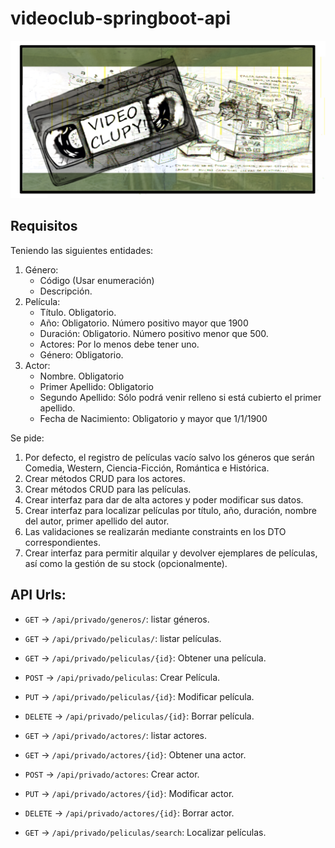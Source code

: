# videoclub-springboot-api

<div align="center" markdown="1">

![Videoclupy!](screenshot.png)

</div>

## Requisitos

Teniendo las siguientes entidades:

1. Género:
    - Código (Usar enumeración)
    - Descripción.
2. Película:
    - Título. Obligatorio.
    - Año: Obligatorio. Número positivo mayor que 1900
    - Duración: Obligatorio. Número positivo menor que 500.
    - Actores: Por lo menos debe tener uno.
    - Género: Obligatorio.
3. Actor:
     - Nombre. Obligatorio
     - Primer Apellido: Obligatorio
     - Segundo Apellido: Sólo podrá venir relleno si está cubierto el primer apellido.
     - Fecha de Nacimiento: Obligatorio y mayor que 1/1/1900

Se pide:

1. Por defecto, el registro de películas vacío salvo los géneros que serán Comedia, Western, Ciencia-Ficción, Romántica e Histórica.
2. Crear métodos CRUD para los actores.
3. Crear métodos CRUD para las películas.
4. Crear interfaz para dar de alta actores y poder modificar sus datos.
5. Crear interfaz para localizar películas por título, año, duración, nombre del autor, primer apellido del autor.
6. Las validaciones se realizarán mediante constraints en los DTO correspondientes.
7. Crear interfaz para permitir alquilar y devolver ejemplares de películas, así como la gestión de su stock (opcionalmente).

## API Urls:

- `GET` -> `/api/privado/generos/`: listar géneros.

- `GET` -> `/api/privado/peliculas/`: listar películas.
- `GET` -> `/api/privado/peliculas/{id}`: Obtener una película.
- `POST` -> `/api/privado/peliculas`: Crear Película.
- `PUT` -> `/api/privado/peliculas/{id}`: Modificar película.
- `DELETE` -> `/api/privado/peliculas/{id}`: Borrar película.

- `GET` -> `/api/privado/actores/`: listar actores.
- `GET` -> `/api/privado/actores/{id}`: Obtener una actor.
- `POST` -> `/api/privado/actores`: Crear actor.
- `PUT` -> `/api/privado/actores/{id}`: Modificar actor.
- `DELETE` -> `/api/privado/actores/{id}`: Borrar actor.

- `GET` -> `/api/privado/peliculas/search`: Localizar películas.
